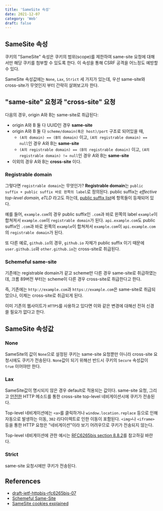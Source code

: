 ```yaml
---
title: 'SameSite 속성'
date: 2021-12-07
category: 'Web'
draft: false
---
```


## SameSite 속성

쿠키의 "SameSite" 속성은 쿠키의 범위(scope)를 제한하여 same-site 요청에 대해서만 해당 쿠키를 첨부할 수 있도록 한다. 이 속성을 통해 CSRF 공격을 어느정도 예방할 수 있다.

SameSite 속성값에는 `None`, `Lax`, `Strict` 세 가지가 있는데, 우선 same-site와 cross-site가 무엇인지 부터 간략히 살펴보고자 한다.

## "same-site" 요청과 "cross-site" 요청

다음의 경우, origin A와 B는 same-site로 취급된다:

- origin A와 B 둘 다 UUID인 경우 **same-site**
- origin A와 B 둘 다 `scheme/domain(혹은 host)/port` 구조로 되어있을 때,
  - `(A의 domain) == (B의 domain)` 이고, `(A의 registrable domain) == null`인 경우 A와 B는 **same-site**
  - `(A의 registrable domain) == (B의 registrable domain)` 이고, `(A의 registrable domain) != null`인 경우 A와 B는 **same-site**
- 이외의 경우 A와 B는 **cross-site** 이다.

### Registrable domain

그렇다면 `registrable domain`는 무엇인가? **Registrable domain**는 `public suffix + public suffix 바로 왼쪽의 label`로 정의된다. public suffix는 _effective top-level domain, eTLD_ 라고도 하는데, [public suffix list](https://publicsuffix.org/)에 항목들이 등재되어 있다.

예를 들어, `example.com`의 경우 public suffix인 `.com`과 바로 왼쪽의 label `example`이 합쳐져서 `example.com`이 `registrable domain`가 된다. `api.example.com`도 public suffix인 `.com`과 바로 왼쪽의 `example`이 합쳐져서 `example.com`이 `api.example.com`의 `registrable domain`가 된다.

또 다른 예로, `github.io`의 경우, `github.io` 자체가 public suffix 이기 때문에 `user.github.io`와 `other.github.io`는 cross-site로 취급된다.

### Schemeful same-site

기존에는 registrable domain가 같고 scheme만 다른 경우 same-site로 취급하였는데, 크롬 89버전 부터는 scheme이 다른 경우 cross-site로 취급한다고 한다.

즉, 기존에는 `http://example.com`과 `https://example.com`은 same-site로 취급되었으나, 이제는 cross-site로 취급되게 된다.

이미 기존의 웹사이트가 `HTTPS`를 사용하고 있다면 이와 같은 변경에 대해선 전혀 신경쓸 필요가 없다고 한다.

## SameSite 속성값

### None

SameSite의 값이 `None`으로 설정된 쿠키는 same-site 요청뿐만 아니라 cross-site 요청시에도 쿠키가 전송된다. `None`값이 되기 위해선 반드시 쿠키의 `Secure` 속성값이 `true` 이어야만 한다.

### Lax

SameSite값이 명시되지 않은 경우 default로 적용되는 값이다. same-site 요청, 그리고 [안전한](https://developer.mozilla.org/en-US/docs/Glossary/Safe/HTTP) HTTP 메소드를 통한 cross-site top-level 네비게이션시에 쿠키가 전송된다.

Top-level 네비게이션에는 `<a>`를 클릭하거나 `window.location.replace` 등으로 인해 자동으로 발생하는 이동, `302` 리다이렉트로 인한 이동이 포함된다. `<img>`나 `<iframe>`등을 통한 HTTP 요청은 "네비게이션"이라 보기 어려우므로 쿠키가 전송되지 않는다.

Top-level 네비게이션에 관한 예시는 [RFC6265bis section 8.8.2](https://datatracker.ietf.org/doc/html/draft-ietf-httpbis-rfc6265bis#section-8.8.2)를 참고하길 바란다.

### Strict

same-site 요청시에만 쿠키가 전송된다.

## References

- [draft-ietf-httpbis-rfc6265bis-07](https://datatracker.ietf.org/doc/html/draft-ietf-httpbis-rfc6265bis-07#section-5.2)
- [Schemeful Same-Site](https://web.dev/schemeful-samesite/)
- [SameSite cookies explained](https://web.dev/samesite-cookies-explained/)
